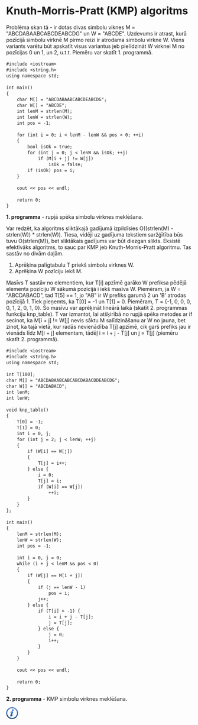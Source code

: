 # Knuth-Morris-Pratt (KMP) algoritms

Problēma skan tā - ir dotas divas simbolu viknes M = "ABCDABAABCABCDEABCDG" un W = "ABCDE". Uzdevums ir atrast, kurā pozīcijā simbolu virknē M pirmo reizi ir atrodama simbolu virkne W. Viens variants varētu būt apskatīt visus variantus jeb pielīdzināt W virknei M no pozīcijas 0 un 1, un 2, u.t.t. Piemēru var skatīt 1. programmā.

```
#include <iostream>
#include <string.h>
using namespace std;

int main()
{
    char M[] = "ABCDABAABCABCDEABCDG";
    char W[] = "ABCDE";
    int lenM = strlen(M);
    int lenW = strlen(W);
    int pos = -1;

    for (int i = 0; i < lenM - lenW && pos < 0; ++i)
    {
        bool isOk = true;
        for (int j = 0; j < lenW && isOk; ++j)
            if (M[i + j] != W[j])
                isOk = false;
        if (isOk) pos = i;
    }

    cout << pos << endl;

    return 0;
}
```

**1. programma** - rupjā spēka simbolu virknes meklēšana.

Var redzēt, ka algoritms sliktākajā gadījumā izpildīsies O((strlen(M) - strlen(W)) * strlen(W)). Tiesa, vidēji uz gadījuma tekstiem saržģītība būs tuvu O(strlen(M)), bet sliktākais gadījums var būt diezgan slikts. Eksistē efektīvāks algoritms, to sauc par KMP jeb Knuth-Morris-Pratt algoritmu. Tas sastāv no divām daļām.

1. Aprēķina palīgtabulu T priekš simbolu virknes W.
1. Aprēķina W pozīciju iekš M.

Masīvs T sastāv no elementiem, kur T[i] apzīmē garāko W prefiksa pēdējā elementa pozīciju W sākumā pozīcijā i iekš masīva W. Piemēram, ja W = "ABCDABACD", tad T[5] == 1, jo "AB" ir W prefiks garumā 2 un 'B' atrodas pozīcijā 1. Tiek pieņemts, ka T[0] = -1 un T[1] = 0. Piemēram, T = {-1, 0, 0, 0, 0, 1, 2, 0, 1, 0}. Šo masīvu var aprēķināt lineārā laikā (skatīt 2. programmas funkciju knp_table). T var izmantot, lai atšķirībā no rupjā spēka metodes ar if secinot, ka M[i + j] != W[j] nevis sāktu M salīdzināšanu ar W no jauna, bet zinot, ka tajā vietā, kur radās nevienādība T[j] apzīmē, cik garš prefiks jau ir vienāds līdz M[i + j] elementam, tādēļ i = i + j - T[j] un j = T[j] (piemēru skatīt 2. programmā).

```
#include <iostream>
#include <string.h>
using namespace std;

int T[100];
char M[] = "ABCDABAABCABCABCDABACDDEABCDG";
char W[] = "ABCDABACD";
int lenM;
int lenW;

void knp_table()
{
    T[0] = -1;
    T[1] = 0;
    int i = 0, j;
    for (int j = 2; j < lenW; ++j)
    {
        if (W[i] == W[j])
        {
            T[j] = i++;
        } else {
            i = 0;
            T[j] = i;
            if (W[i] == W[j])
                ++i;
        }
    }
};

int main()
{
    lenM = strlen(M);
    lenW = strlen(W);
    int pos = -1;

    int i = 0, j = 0;
    while (i + j < lenM && pos < 0)
    {
        if (W[j] == M[i + j])
        {
            if (j == lenW - 1)
                pos = i;
            j++;
        } else {
            if (T[i] > -1) {
                i = i + j - T[j];
                j = T[j];
            } else {
                j = 0;
                i++;
            }
        }
    }

    cout << pos << endl;

    return 0;
}
```

**2. programma** - KMP simbolu virknes meklēšana.

<a href="http://en.wikipedia.org/wiki/Knuth%E2%80%93Morris%E2%80%93Pratt_algorithm" target="_blank">![Vairāk informācija](/media/theory/information.png)</a>